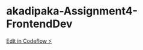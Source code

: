 # akadipaka-Assignment4-FrontendDev

[Edit in Codeflow ⚡️](https://stackblitz.com/~/github.com/akadipaka/akadipaka-Assignment4-FrontendDev)